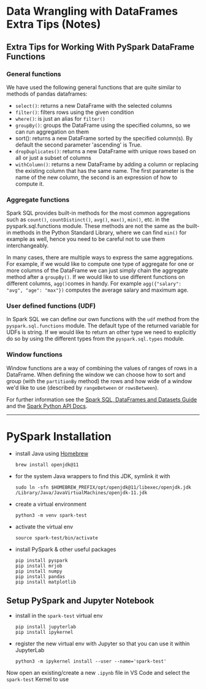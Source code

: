 # Data Wrangling with DataFrames Extra Tips (Notes)

## Extra Tips for Working With PySpark DataFrame Functions

### General functions
We have used the following general functions that are quite similar to methods of pandas dataframes:

* `select()`: returns a new DataFrame with the selected columns
* `filter()`: filters rows using the given condition
* `where()`: is just an alias for `filter()`
* `groupBy()`: groups the DataFrame using the specified columns, so we can run aggregation on them
* sort(): returns a new DataFrame sorted by the specified column(s). By default the second parameter 'ascending' is True.
* `dropDuplicates()`: returns a new DataFrame with unique rows based on all or just a subset of columns
* `withColumn()`: returns a new DataFrame by adding a column or replacing the existing column that has the same name. The first parameter is the name of the new column, the second is an expression of how to compute it.

### Aggregate functions
Spark SQL provides built-in methods for the most common aggregations such as `count()`, `countDistinct()`, `avg()`, `max()`, `min()`, etc. in the pyspark.sql.functions module. These methods are not the same as the built-in methods in the Python Standard Library, where we can find `min()` for example as well, hence you need to be careful not to use them interchangeably.

In many cases, there are multiple ways to express the same aggregations. For example, if we would like to compute one type of aggregate for one or more columns of the DataFrame we can just simply chain the aggregate method after a `groupBy()`. If we would like to use different functions on different columns, `agg()`comes in handy. For example `agg({"salary": "avg", "age": "max"})` computes the average salary and maximum age.

### User defined functions (UDF)
In Spark SQL we can define our own functions with the `udf` method from the `pyspark.sql.functions` module. The default type of the returned variable for UDFs is string. If we would like to return an other type we need to explicitly do so by using the different types from the `pyspark.sql.types` module.

### Window functions

Window functions are a way of combining the values of ranges of rows in a DataFrame. When defining the window we can choose how to sort and group (with the `partitionBy` method) the rows and how wide of a window we'd like to use (described by `rangeBetween` or `rowsBetween`).

For further information see the [Spark SQL, DataFrames and Datasets Guide](https://spark.apache.org/docs/latest/sql-programming-guide.html) and the [Spark Python API Docs](https://spark.apache.org/docs/latest/api/python/index.html).
___
# PySpark Installation

* install Java using [Homebrew](https://formulae.brew.sh/formula/openjdk@11)

  ```
  brew install openjdk@11
  ```
* for the system Java wrappers to find this JDK, symlink it with
  ```
  sudo ln -sfn $HOMEBREW_PREFIX/opt/openjdk@11/libexec/openjdk.jdk /Library/Java/JavaVirtualMachines/openjdk-11.jdk
  ```
  
* create a virtual environment
  ```
  python3 -m venv spark-test
  ```

* activate the virtual env
  ```
  source spark-test/bin/activate
  ```
  
* install PySpark & other useful packages
  ```
  pip install pyspark
  pip install mrjob
  pip install numpy
  pip install pandas
  pip install matplotlib
  ```
  
## Setup PySpark and Jupyter Notebook

* install in the `spark-test` virtual env
  ```
  pip install jupyterlab
  pip install ipykernel
  ```
  
* register the new virtual env with Jupyter so that you can use it within JupyterLab
  ```
  python3 -m ipykernel install --user --name='spark-test'
  ```
  
Now open an existing/create a new `.ipynb` file in VS Code and select the `spark-test` Kernel to use
